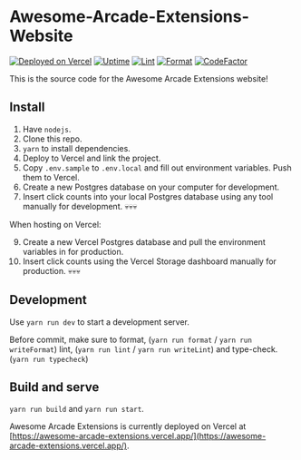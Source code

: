 # Awesome-Arcade-Extensions-Website

[![Deployed on Vercel](https://img.shields.io/badge/Deployed%20on-Vercel-blue?logo=vercel)](https://awesome-arcade-extensions.vercel.app/)
[![Uptime](https://img.shields.io/uptimerobot/ratio/m794171188-6455a1d3da81f48d1cda84e9?label=Uptime)](https://stats.uptimerobot.com/pjpkZH9Y0k)
[![Lint](https://github.com/LogicalSimulator/LogicalSimulator/actions/workflows/eslint.yml/badge.svg)](https://github.com/UnsignedArduino/Awesome-Arcade-Extensions-Website/actions/workflows/eslint.yml)
[![Format](https://github.com/LogicalSimulator/LogicalSimulator/actions/workflows/prettier.yml/badge.svg?branch=main)](https://github.com/UnsignedArduino/Awesome-Arcade-Extensions-Website/actions/workflows/prettier.yml)
[![CodeFactor](https://www.codefactor.io/repository/github/unsignedarduino/awesome-arcade-extensions-website/badge)](https://www.codefactor.io/repository/github/unsignedarduino/awesome-arcade-extensions-website)

<!-- [![Contribute with Gitpod](https://img.shields.io/badge/Contribute%20with-Gitpod-908a85?logo=gitpod)](https://gitpod.io/#https://github.com/UnsignedArduino/Awesome-Arcade-Extensions-Website/tree/staging) -->

This is the source code for the Awesome Arcade Extensions website!

## Install

1. Have `nodejs`.
2. Clone this repo.
3. `yarn` to install dependencies.
4. Deploy to Vercel and link the project.
5. Copy `.env.sample` to `.env.local` and fill out environment variables.
   Push them to Vercel.
6. Create a new Postgres database on your computer for development.
7. Insert click counts into your local Postgres database using any tool manually for development. 💀💀💀

When hosting on Vercel:

9. Create a new Vercel Postgres database and pull the environment variables in for production.
10. Insert click counts using the Vercel Storage dashboard manually for production. 💀💀💀

## Development

Use `yarn run dev` to start a development server.

Before commit, make sure to format, (`yarn run format` / `yarn run writeFormat`) lint, (`yarn run lint` / `yarn run writeLint`) and type-check. (`yarn run typecheck`)

## Build and serve

`yarn run build` and `yarn run start`.

Awesome Arcade Extensions is currently deployed on Vercel at [https://awesome-arcade-extensions.vercel.app/](https://awesome-arcade-extensions.vercel.app/).
